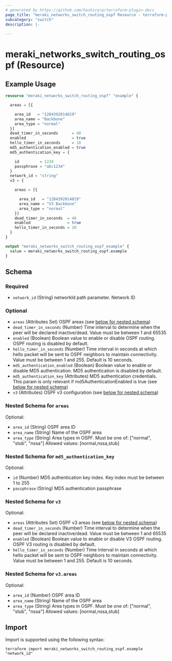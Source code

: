 ```yaml
---
# generated by https://github.com/hashicorp/terraform-plugin-docs
page_title: "meraki_networks_switch_routing_ospf Resource - terraform-provider-meraki"
subcategory: "switch"
description: |-
  
---
```


# meraki_networks_switch_routing_ospf (Resource)



## Example Usage

```terraform
resource "meraki_networks_switch_routing_ospf" "example" {

  areas = [{

    area_id   = "1284392014819"
    area_name = "Backbone"
    area_type = "normal"
  }]
  dead_timer_in_seconds      = 40
  enabled                    = true
  hello_timer_in_seconds     = 10
  md5_authentication_enabled = true
  md5_authentication_key = {

    id         = 1234
    passphrase = "abc1234"
  }
  network_id = "string"
  v3 = {

    areas = [{

      area_id   = "1284392014819"
      area_name = "V3 Backbone"
      area_type = "normal"
    }]
    dead_timer_in_seconds  = 40
    enabled                = true
    hello_timer_in_seconds = 10
  }
}

output "meraki_networks_switch_routing_ospf_example" {
  value = meraki_networks_switch_routing_ospf.example
}
```

<!-- schema generated by tfplugindocs -->
## Schema

### Required

- `network_id` (String) networkId path parameter. Network ID

### Optional

- `areas` (Attributes Set) OSPF areas (see [below for nested schema](#nestedatt--areas))
- `dead_timer_in_seconds` (Number) Time interval to determine when the peer will be declared inactive/dead. Value must be between 1 and 65535
- `enabled` (Boolean) Boolean value to enable or disable OSPF routing. OSPF routing is disabled by default.
- `hello_timer_in_seconds` (Number) Time interval in seconds at which hello packet will be sent to OSPF neighbors to maintain connectivity. Value must be between 1 and 255. Default is 10 seconds.
- `md5_authentication_enabled` (Boolean) Boolean value to enable or disable MD5 authentication. MD5 authentication is disabled by default.
- `md5_authentication_key` (Attributes) MD5 authentication credentials. This param is only relevant if md5AuthenticationEnabled is true (see [below for nested schema](#nestedatt--md5_authentication_key))
- `v3` (Attributes) OSPF v3 configuration (see [below for nested schema](#nestedatt--v3))

<a id="nestedatt--areas"></a>
### Nested Schema for `areas`

Optional:

- `area_id` (String) OSPF area ID
- `area_name` (String) Name of the OSPF area
- `area_type` (String) Area types in OSPF. Must be one of: ["normal", "stub", "nssa"]
                                        Allowed values: [normal,nssa,stub]


<a id="nestedatt--md5_authentication_key"></a>
### Nested Schema for `md5_authentication_key`

Optional:

- `id` (Number) MD5 authentication key index. Key index must be between 1 to 255
- `passphrase` (String) MD5 authentication passphrase


<a id="nestedatt--v3"></a>
### Nested Schema for `v3`

Optional:

- `areas` (Attributes Set) OSPF v3 areas (see [below for nested schema](#nestedatt--v3--areas))
- `dead_timer_in_seconds` (Number) Time interval to determine when the peer will be declared inactive/dead. Value must be between 1 and 65535
- `enabled` (Boolean) Boolean value to enable or disable V3 OSPF routing. OSPF V3 routing is disabled by default.
- `hello_timer_in_seconds` (Number) Time interval in seconds at which hello packet will be sent to OSPF neighbors to maintain connectivity. Value must be between 1 and 255. Default is 10 seconds.

<a id="nestedatt--v3--areas"></a>
### Nested Schema for `v3.areas`

Optional:

- `area_id` (Number) OSPF area ID
- `area_name` (String) Name of the OSPF area
- `area_type` (String) Area types in OSPF. Must be one of: ["normal", "stub", "nssa"]
                                              Allowed values: [normal,nssa,stub]

## Import

Import is supported using the following syntax:

```shell
terraform import meraki_networks_switch_routing_ospf.example "network_id"
```
